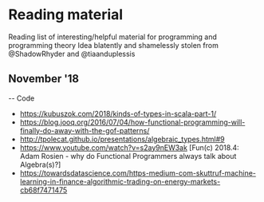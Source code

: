 # Reading material
Reading list of interesting/helpful material for programming and programming theory
Idea blatently and shamelessly stolen from @ShadowRhyder and @tiaanduplessis

## November '18
-- Code
- https://kubuszok.com/2018/kinds-of-types-in-scala-part-1/
- https://blog.jooq.org/2016/07/04/how-functional-programming-will-finally-do-away-with-the-gof-patterns/
- http://tpolecat.github.io/presentations/algebraic_types.html#9
- https://www.youtube.com/watch?v=s2ay9nEW3ak [Fun(c) 2018.4: Adam Rosien - why do Functional Programmers always talk about Algebra(s)?]
- https://towardsdatascience.com/https-medium-com-skuttruf-machine-learning-in-finance-algorithmic-trading-on-energy-markets-cb68f7471475
